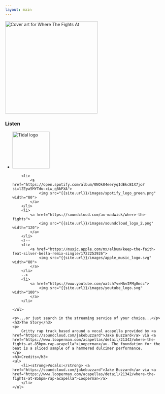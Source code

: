 ```yaml
---
layout: main
---
```


<div class="track__art">
<img src="{{site.url}}/images/where_the_fights_at@600x600.jpg" alt="Cover art for Where The Fights At" width="300">
</div>
<div class="track__links">
	<h3>Listen</h3>
	<ul>
		<li><a href="https://tidal.com/browse/album/337478280">
			<img width="120" src="{{site.url}}/images/tidal_logo.png" alt="Tidal logo">
		</a></li>

		<li>
			<a href="https://open.spotify.com/album/0NOk84eeryqIdEkcB1X7jo?si=lZEya5MYTdu-xLw_q8kPXA">
				<img src="{{site.url}}/images/spotify_logo_green.png" width="80">
			</a>
		</li>
		<li>
			<a href="https://soundcloud.com/ax-madwick/where-the-fights">
				<img src="{{site.url}}/images/soundcloud_logo_2.png" width="120">
			</a>
		</li>
		<!--
		<li>
			<a href="https://music.apple.com/mx/album/keep-the-faith-feat-silver-bella-remix-single/1722253926">
				<img src="{{site.url}}/images/apple_music_logo.svg" width="80">
			</a>
		</li>
		-->
		<li>
			<a href="https://www.youtube.com/watch?v=HAvIFMg0ncc">
				<img src="{{site.url}}/images/youtube_logo.svg" width="100">
			</a>
		</li>

	</ul>

	<p>...or just search in the streaming service of your choice...</p>
	<h3>The Story</h3>
	<p>
		Gritty rap track based around a vocal acapella provided by <a href="https://soundcloud.com/jakebuzzard">Jake Buzzard</a> via <a href="https://www.looperman.com/acapellas/detail/21342/where-the-fights-at-85bpm-rap-acapella">Looperman</a>. The foundation for the beat is a sliced sample of a hammered dulcimer performance.
	</p>
	<h3>Credits</h3>
	<ul>
		<li><strong>Vocals:</strong> <a href="https://soundcloud.com/jakebuzzard">Jake Buzzard</a> via <a href="https://www.looperman.com/acapellas/detail/21342/where-the-fights-at-85bpm-rap-acapella">Looperman</a>
		</li>
	</ul>
</div>